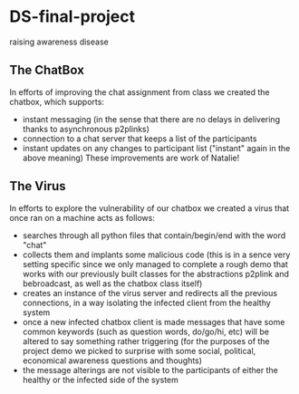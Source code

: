 # DS-final-project
raising awareness disease

## The ChatBox
In efforts of improving the chat assignment from class we created the chatbox, which supports:
- instant messaging (in the sense that there are no delays in delivering thanks to asynchronous p2plinks)
- connection to a chat server that keeps a list of the participants
- instant updates on any changes to participant list ("instant" again in the above meaning)
These improvements are work of Natalie!

## The Virus
In efforts to explore the vulnerability of our chatbox we created a virus that once ran on a machine acts as follows:
- searches through all python files that contain/begin/end with the word "chat"
- collects them and implants some malicious code (this is in a sence very setting specific since we only managed to complete a rough demo that works with our previously built classes for the abstractions p2plink and bebroadcast, as well as the chatbox class itself)
- creates an instance of the virus server and redirects all the previous connections, in a way isolating the infected client from the healthy system
- once a new infected chatbox client is made messages that have some common keywords (such as question words, do/go/hi, etc) will be altered to say something rather triggering (for the purposes of the project demo we picked to surprise with some social, political, economical awareness questions and thoughts)
- the message alterings are not visible to the participants of either the healthy or the infected side of the system 

